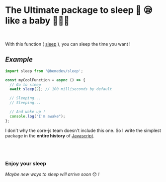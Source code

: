 # The Ultimate package to sleep 🛌 😪 like a baby 👩🏾‍🍼

<br/>

With this function (
[sleep](https://github.com/chlbri/sleep/blob/dev/src/index.ts) ), you can
sleep the time you want !

## _Example_

```typescript
import sleep from '@bemedev/sleep';

const myCoolFunction = async () => {
  // Go to sleep
  await sleep(2); // 100 milliseconds by default

  // Sleeping...
  // Sleeping...

  // And wake up !
  console.log("I'm awake");
};
```

I don't why the core-js team doesn't include this one. So I write the
simplest package in the **entire history** of
[Javascript](https://www.javascript.com).

<br/> <br/>

### Enjoy your sleep

_Maybe new ways to sleep will arrive soon_ 😯 _!_
